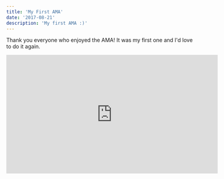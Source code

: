 ```yaml
---
title: 'My First AMA'
date: '2017-08-21'
description: 'My first AMA :)'
---
```


Thank you everyone who enjoyed the AMA! It was my first one and I'd love to do it again.

<iframe width="560" height="315" src="https://www.youtube.com/embed/s_1lP4CBKOg" frameborder="0" allow="accelerometer; autoplay; encrypted-media; gyroscope; picture-in-picture" allowfullscreen></iframe>

